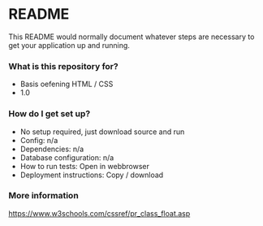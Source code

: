 # README #

This README would normally document whatever steps are necessary to get your application up and running.

### What is this repository for? ###

* Basis oefening HTML / CSS 
* 1.0

### How do I get set up? ###

* No setup required, just download source and run
* Config: n/a
* Dependencies: n/a
* Database configuration: n/a
* How to run tests: Open in webbrowser
* Deployment instructions: Copy / download

### More information

https://www.w3schools.com/cssref/pr_class_float.asp
